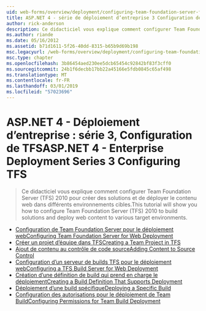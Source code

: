 ```yaml
---
uid: web-forms/overview/deployment/configuring-team-foundation-server-for-web-deployment/index
title: ASP.NET 4 - série de déploiement d’entreprise 3 Configuration de TFS | Microsoft Docs
author: rick-anderson
description: Ce didacticiel vous explique comment configurer Team Foundation Server (TFS) 2010 pour créer des solutions et de déployer le contenu web dans différents environnements cibles.
ms.author: riande
ms.date: 05/16/2012
ms.assetid: b71d1611-5f26-40dd-8315-b65b9d69b198
msc.legacyurl: /web-forms/overview/deployment/configuring-team-foundation-server-for-web-deployment
msc.type: chapter
ms.openlocfilehash: 3b86454aed230ee5dcb65454c92842bf83f3cff0
ms.sourcegitcommit: 24b1f6decbb17bb22a45166e5fdb0845c65af498
ms.translationtype: MT
ms.contentlocale: fr-FR
ms.lasthandoff: 03/01/2019
ms.locfileid: "57023696"
---
```

<a name="aspnet-4---enterprise-deployment-series-3-configuring-tfs"></a><span data-ttu-id="b4d2a-103">ASP.NET 4 - Déploiement d’entreprise : série 3, Configuration de TFS</span><span class="sxs-lookup"><span data-stu-id="b4d2a-103">ASP.NET 4 - Enterprise Deployment Series 3 Configuring TFS</span></span>
====================
> <span data-ttu-id="b4d2a-104">Ce didacticiel vous explique comment configurer Team Foundation Server (TFS) 2010 pour créer des solutions et de déployer le contenu web dans différents environnements cibles.</span><span class="sxs-lookup"><span data-stu-id="b4d2a-104">This tutorial will show you how to configure Team Foundation Server (TFS) 2010 to build solutions and deploy web content to various target environments.</span></span>


- [<span data-ttu-id="b4d2a-105">Configuration de Team Foundation Server pour le déploiement web</span><span class="sxs-lookup"><span data-stu-id="b4d2a-105">Configuring Team Foundation Server for Web Deployment</span></span>](configuring-team-foundation-server-for-web-deployment.md)
- [<span data-ttu-id="b4d2a-106">Créer un projet d’équipe dans TFS</span><span class="sxs-lookup"><span data-stu-id="b4d2a-106">Creating a Team Project in TFS</span></span>](creating-a-team-project-in-tfs.md)
- [<span data-ttu-id="b4d2a-107">Ajout de contenu au contrôle de code source</span><span class="sxs-lookup"><span data-stu-id="b4d2a-107">Adding Content to Source Control</span></span>](adding-content-to-source-control.md)
- [<span data-ttu-id="b4d2a-108">Configuration d’un serveur de builds TFS pour le déploiement web</span><span class="sxs-lookup"><span data-stu-id="b4d2a-108">Configuring a TFS Build Server for Web Deployment</span></span>](configuring-a-tfs-build-server-for-web-deployment.md)
- [<span data-ttu-id="b4d2a-109">Création d’une définition de build qui prend en charge le déploiement</span><span class="sxs-lookup"><span data-stu-id="b4d2a-109">Creating a Build Definition That Supports Deployment</span></span>](creating-a-build-definition-that-supports-deployment.md)
- [<span data-ttu-id="b4d2a-110">Déploiement d’une build spécifique</span><span class="sxs-lookup"><span data-stu-id="b4d2a-110">Deploying a Specific Build</span></span>](deploying-a-specific-build.md)
- [<span data-ttu-id="b4d2a-111">Configuration des autorisations pour le déploiement de Team Build</span><span class="sxs-lookup"><span data-stu-id="b4d2a-111">Configuring Permissions for Team Build Deployment</span></span>](configuring-permissions-for-team-build-deployment.md)

